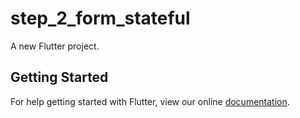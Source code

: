 # step_2_form_stateful

A new Flutter project.

## Getting Started

For help getting started with Flutter, view our online
[documentation](https://flutter.io/).
